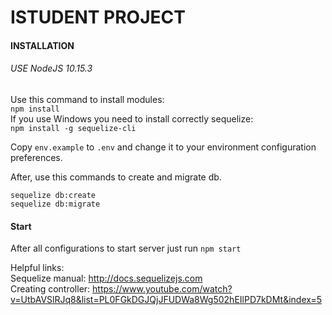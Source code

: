 # ISTUDENT PROJECT

#### INSTALLATION
###### USE NodeJS 10.15.3

Use this command to install modules:  
`npm install`  
If you use Windows you need to install correctly sequelize:  
`npm install -g sequelize-cli`  

Copy `env.example` to `.env` and change it to your environment configuration preferences.

After, use this commands to create and migrate db.  
```
sequelize db:create
sequelize db:migrate
```


#### Start
After all configurations to start server just run ```npm start``` 

Helpful links:  
Sequelize manual: http://docs.sequelizejs.com  
Creating controller: https://www.youtube.com/watch?v=UtbAVSlRJq8&list=PL0FGkDGJQjJFUDWa8Wg502hEIlPD7kDMt&index=5  
